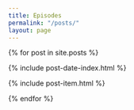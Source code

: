 ```yaml
---
title: Episodes
permalink: "/posts/"
layout: page
---
```


{% for post in site.posts %}  

  {% include post-date-index.html %}

  {% include post-item.html %}

{% endfor %}
